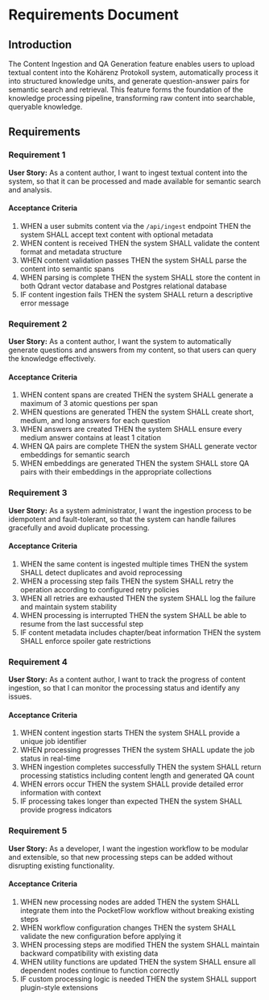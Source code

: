 # Requirements Document

## Introduction

The Content Ingestion and QA Generation feature enables users to upload textual content into the Kohärenz Protokoll system, automatically process it into structured knowledge units, and generate question-answer pairs for semantic search and retrieval. This feature forms the foundation of the knowledge processing pipeline, transforming raw content into searchable, queryable knowledge.

## Requirements

### Requirement 1

**User Story:** As a content author, I want to ingest textual content into the system, so that it can be processed and made available for semantic search and analysis.

#### Acceptance Criteria

1. WHEN a user submits content via the `/api/ingest` endpoint THEN the system SHALL accept text content with optional metadata
2. WHEN content is received THEN the system SHALL validate the content format and metadata structure
3. WHEN content validation passes THEN the system SHALL parse the content into semantic spans
4. WHEN parsing is complete THEN the system SHALL store the content in both Qdrant vector database and Postgres relational database
5. IF content ingestion fails THEN the system SHALL return a descriptive error message

### Requirement 2

**User Story:** As a content author, I want the system to automatically generate questions and answers from my content, so that users can query the knowledge effectively.

#### Acceptance Criteria

1. WHEN content spans are created THEN the system SHALL generate a maximum of 3 atomic questions per span
2. WHEN questions are generated THEN the system SHALL create short, medium, and long answers for each question
3. WHEN answers are created THEN the system SHALL ensure every medium answer contains at least 1 citation
4. WHEN QA pairs are complete THEN the system SHALL generate vector embeddings for semantic search
5. WHEN embeddings are generated THEN the system SHALL store QA pairs with their embeddings in the appropriate collections

### Requirement 3

**User Story:** As a system administrator, I want the ingestion process to be idempotent and fault-tolerant, so that the system can handle failures gracefully and avoid duplicate processing.

#### Acceptance Criteria

1. WHEN the same content is ingested multiple times THEN the system SHALL detect duplicates and avoid reprocessing
2. WHEN a processing step fails THEN the system SHALL retry the operation according to configured retry policies
3. WHEN all retries are exhausted THEN the system SHALL log the failure and maintain system stability
4. WHEN processing is interrupted THEN the system SHALL be able to resume from the last successful step
5. IF content metadata includes chapter/beat information THEN the system SHALL enforce spoiler gate restrictions

### Requirement 4

**User Story:** As a content author, I want to track the progress of content ingestion, so that I can monitor the processing status and identify any issues.

#### Acceptance Criteria

1. WHEN content ingestion starts THEN the system SHALL provide a unique job identifier
2. WHEN processing progresses THEN the system SHALL update the job status in real-time
3. WHEN ingestion completes successfully THEN the system SHALL return processing statistics including content length and generated QA count
4. WHEN errors occur THEN the system SHALL provide detailed error information with context
5. IF processing takes longer than expected THEN the system SHALL provide progress indicators

### Requirement 5

**User Story:** As a developer, I want the ingestion workflow to be modular and extensible, so that new processing steps can be added without disrupting existing functionality.

#### Acceptance Criteria

1. WHEN new processing nodes are added THEN the system SHALL integrate them into the PocketFlow workflow without breaking existing steps
2. WHEN workflow configuration changes THEN the system SHALL validate the new configuration before applying it
3. WHEN processing steps are modified THEN the system SHALL maintain backward compatibility with existing data
4. WHEN utility functions are updated THEN the system SHALL ensure all dependent nodes continue to function correctly
5. IF custom processing logic is needed THEN the system SHALL support plugin-style extensions